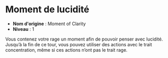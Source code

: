 # Moment de lucidité

 * **Nom d'origine** : Moment of Clarity
 * **Niveau** : 1


<p>Vous contenez votre rage un moment afin de pouvoir penser avec lucidité. Jusqu’à la fin de ce tour, vous pouvez utiliser des actions avec le trait concentration, même si ces actions n’ont pas le trait rage.</p>